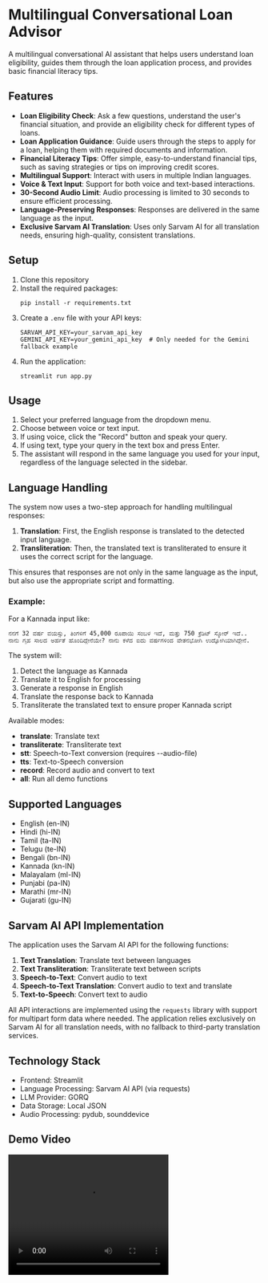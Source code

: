 # Multilingual Conversational Loan Advisor

A multilingual conversational AI assistant that helps users understand loan eligibility, guides them through the loan application process, and provides basic financial literacy tips.

## Features

- **Loan Eligibility Check**: Ask a few questions, understand the user's financial situation, and provide an eligibility check for different types of loans.
- **Loan Application Guidance**: Guide users through the steps to apply for a loan, helping them with required documents and information.
- **Financial Literacy Tips**: Offer simple, easy-to-understand financial tips, such as saving strategies or tips on improving credit scores.
- **Multilingual Support**: Interact with users in multiple Indian languages.
- **Voice & Text Input**: Support for both voice and text-based interactions.
- **30-Second Audio Limit**: Audio processing is limited to 30 seconds to ensure efficient processing.
- **Language-Preserving Responses**: Responses are delivered in the same language as the input.
- **Exclusive Sarvam AI Translation**: Uses only Sarvam AI for all translation needs, ensuring high-quality, consistent translations.

## Setup

1. Clone this repository
2. Install the required packages:
   ```
   pip install -r requirements.txt
   ```
3. Create a `.env` file with your API keys:
   ```
   SARVAM_API_KEY=your_sarvam_api_key
   GEMINI_API_KEY=your_gemini_api_key  # Only needed for the Gemini fallback example
   ```
4. Run the application:
   ```
   streamlit run app.py
   ```

## Usage

1. Select your preferred language from the dropdown menu.
2. Choose between voice or text input.
3. If using voice, click the "Record" button and speak your query.
4. If using text, type your query in the text box and press Enter.
5. The assistant will respond in the same language you used for your input, regardless of the language selected in the sidebar.

## Language Handling

The system now uses a two-step approach for handling multilingual responses:
1. **Translation**: First, the English response is translated to the detected input language.
2. **Transliteration**: Then, the translated text is transliterated to ensure it uses the correct script for the language.

This ensures that responses are not only in the same language as the input, but also use the appropriate script and formatting.

### Example:
For a Kannada input like:
```
ನನಗೆ 32 ವರ್ಷ ವಯಸ್ಸು, ತಿಂಗಳಿಗೆ 45,000 ರೂಪಾಯಿ ಸಂಬಳ ಇದೆ, ಮತ್ತು 750 ಕ್ರೆಡಿಟ್ ಸ್ಕೋರ್ ಇದೆ.. ನಾನು ಗೃಹ ಸಾಲದ ಅರ್ಹತೆ ಹೊಂದಿದ್ದೇನೆಯೇ? ನಾನು ಕಳೆದ ಐದು ವರ್ಷಗಳಿಂದ ವೇತನಭೋಗಿ ಉದ್ಯೋಗಿಯಾಗಿದ್ದೇನೆ.
```

The system will:
1. Detect the language as Kannada
2. Translate it to English for processing
3. Generate a response in English
4. Translate the response back to Kannada
5. Transliterate the translated text to ensure proper Kannada script


Available modes:
- **translate**: Translate text
- **transliterate**: Transliterate text
- **stt**: Speech-to-Text conversion (requires --audio-file)
- **tts**: Text-to-Speech conversion
- **record**: Record audio and convert to text
- **all**: Run all demo functions

## Supported Languages

- English (en-IN)
- Hindi (hi-IN)
- Tamil (ta-IN)
- Telugu (te-IN)
- Bengali (bn-IN)
- Kannada (kn-IN)
- Malayalam (ml-IN)
- Punjabi (pa-IN)
- Marathi (mr-IN)
- Gujarati (gu-IN)

## Sarvam AI API Implementation

The application uses the Sarvam AI API for the following functions:

1. **Text Translation**: Translate text between languages
2. **Text Transliteration**: Transliterate text between scripts
3. **Speech-to-Text**: Convert audio to text
4. **Speech-to-Text Translation**: Convert audio to text and translate
5. **Text-to-Speech**: Convert text to audio

All API interactions are implemented using the `requests` library with support for multipart form data where needed. The application relies exclusively on Sarvam AI for all translation needs, with no fallback to third-party translation services.

## Technology Stack

- Frontend: Streamlit
- Language Processing: Sarvam AI API (via requests)
- LLM Provider: GORQ
- Data Storage: Local JSON
- Audio Processing: pydub, sounddevice 




## Demo Video
<video width="320" height="240" controls>
  <source src="https://github.com/Rhushya/FINALIT/blob/main/demo/demo.mp4" type="video/mp4">
  
</video>
